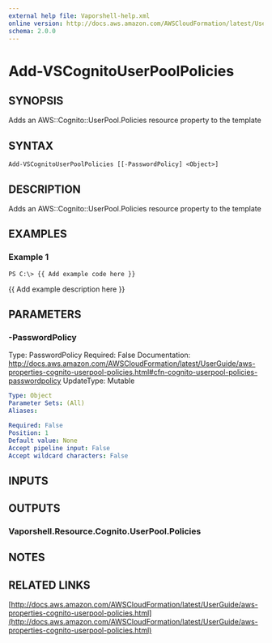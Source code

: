 ```yaml
---
external help file: Vaporshell-help.xml
online version: http://docs.aws.amazon.com/AWSCloudFormation/latest/UserGuide/aws-properties-cognito-userpool-policies.html
schema: 2.0.0
---
```


# Add-VSCognitoUserPoolPolicies

## SYNOPSIS
Adds an AWS::Cognito::UserPool.Policies resource property to the template

## SYNTAX

```
Add-VSCognitoUserPoolPolicies [[-PasswordPolicy] <Object>]
```

## DESCRIPTION
Adds an AWS::Cognito::UserPool.Policies resource property to the template

## EXAMPLES

### Example 1
```
PS C:\> {{ Add example code here }}
```

{{ Add example description here }}

## PARAMETERS

### -PasswordPolicy
Type: PasswordPolicy
Required: False
Documentation: http://docs.aws.amazon.com/AWSCloudFormation/latest/UserGuide/aws-properties-cognito-userpool-policies.html#cfn-cognito-userpool-policies-passwordpolicy
UpdateType: Mutable

```yaml
Type: Object
Parameter Sets: (All)
Aliases: 

Required: False
Position: 1
Default value: None
Accept pipeline input: False
Accept wildcard characters: False
```

## INPUTS

## OUTPUTS

### Vaporshell.Resource.Cognito.UserPool.Policies

## NOTES

## RELATED LINKS

[http://docs.aws.amazon.com/AWSCloudFormation/latest/UserGuide/aws-properties-cognito-userpool-policies.html](http://docs.aws.amazon.com/AWSCloudFormation/latest/UserGuide/aws-properties-cognito-userpool-policies.html)

